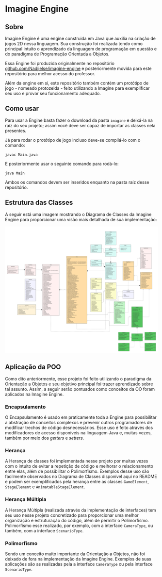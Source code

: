 # Imagine Engine

## Sobre

Imagine Engine é uma engine construida em Java que auxilia na criação de jogos 2D nessa linguagem. Sua construção foi realizada tendo como principal intuito o aprendizado da linguagem de programação em questão e do paradigma de Programação Orientada a Objetos.

Essa Engine foi produzida originalmente no repositório [github.com/Nadjielse/imagine-engine](https://github.com/Nadjielse/imagine-engine) e posteriormente movida para este repositório para melhor acesso do professor.

Além da engine em si, este repositório também contém um protótipo de jogo - nomeado protozelda - feito utilizando a Imagine para exemplificar seu uso e provar seu funcionamento adequado.

## Como usar

Para usar a Engine basta fazer o download da pasta `imagine` e deixá-la na raíz do seu projeto; assim você deve ser capaz de importar as classes nela presentes.

Já para rodar o protótipo de jogo incluso deve-se compilá-lo com o comando:

```
javac Main.java
```

E posteriormente usar o seguinte comando para rodá-lo:

```
java Main
```

Ambos os comandos devem ser inseridos enquanto na pasta raíz desse repositório.

## Estrutura das Classes

A seguir está uma imagem mostrando o Diagrama de Classes da Imagine Engine para proporcionar uma visão mais detalhada de sua implementação:

![Diagrama de Classes da Imagine Engine](https://github.com/ifpb-cz-ads/poo-2022-1-ai-Nadjiel/blob/main/diagrama/Imagine%20Engine.png)

## Aplicação da POO

Como dito anteriormente, esse projeto foi feito utilizando o paradigma da Orientação a Objetos e seu objetivo principal foi trazer aprendizado sobre tal assunto. Assim, a seguir serão pontuados como conceitos da OO foram aplicados na Imagine Engine.

### Encapsulamento

O Encapsulamento é usado em praticamente toda a Engine para possibilitar a abstração de conceitos complexos e prevenir outros programadores de modificar trechos de código desnecessários. Esse uso é feito através dos modificadores de acesso disponíveis na linguagem Java e, muitas vezes, também por meio dos _getters_ e _setters_.

### Herança

A Herança de classes foi implementada nesse projeto por muitas vezes com o intuito de evitar a repetição de código e melhorar o relacionamento entre elas, além de possibilitar o Polimorfismo. Exemplos desse uso são facilmente observados no Diagrama de Classes disponível aqui no README e podem ser exemplificados pela herança entre as classes `GameElement`, `StageElement` e `AnimatableStageElement`.

### Herança Múltipla

A Herança Múltipla (realizada através da implementação de interfaces) tem seu uso nesse projeto concretizado para proporcionar uma melhor organização e estruturação do código, além de permitir o Polimorfismo. Polimorfismo esse realizado, por exemplo, com a interface `CameraType`, ou também, com a interface `ScenarioType`.

### Polimorfismo

Sendo um conceito muito importante da Orientação a Objetos, não foi deixado de fora na implementação da Imagine Engine. Exemplos de suas aplicações são as realizadas pela a interface `CameraType` ou pela interface `ScenarioType`.